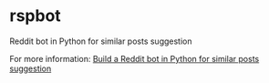# rspbot
Reddit bot in Python for similar posts suggestion

For more information: [Build a Reddit bot in Python for similar posts suggestion](https://onethinglab.com/2018/01/17/build-a-reddit-bot-in-python-for-similar-posts-suggestion/)
